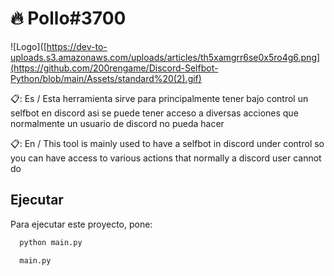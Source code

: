 
# 🔥 Pollo#3700
![Logo]([https://dev-to-uploads.s3.amazonaws.com/uploads/articles/th5xamgrr6se0x5ro4g6.png](https://github.com/200rengame/Discord-Selfbot-Python/blob/main/Assets/standard%20(2).gif)

📋: Es / Esta herramienta sirve para principalmente tener bajo control un selfbot en discord asi se puede tener acceso a diversas acciones que normalmente un usuario  de discord no pueda hacer

📋: En / This tool is mainly used to have a selfbot in discord under control so you can have access to various actions that normally a discord user cannot do



## Ejecutar

Para ejecutar este proyecto, pone:

```bash
  python main.py
```
```bash
  main.py
```
